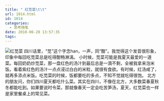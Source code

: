```yaml
---
title: " 红苋菜\t\t"
url: 1014.html
id: 1014
categories:
  - 思考随笔
date: 2010-06-28 13:57:35
tags:
---
```


![红苋菜](../../../images/2010/06/e7baa2e88b8be88f9c.jpg "红苋菜") 四川话里，“苋”这个字念han，一声，同“酣”。我觉得这个发音很形象，印象中每回吃苋菜总是吃得酣畅淋漓。 小时候，苋菜可能是我夏天最爱的一道菜。每回奶奶炒苋菜，那一盘红色的汤汁到最后总是一滴不剩，全被我拿来泡米饭。看着紫红色的汤汁一点点浸过白白的米粒，就很有食欲。有时候，红汤咸了，就再多添点米饭。吃苋菜的时候，饭都要吃的多点，不知不觉就吃得很饱。 北方的朋友问，你们四川夏天都吃什么菜。其实在四川，不像在北方，大多数菜春夏秋冬都能吃到。如果要说时令菜，那就像春天一定会吃苦笋汤，夏天，红苋菜也一样是家里餐桌上的常见菜。